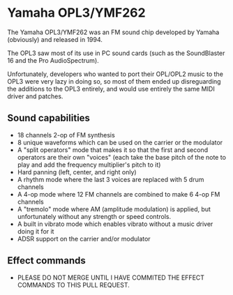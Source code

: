 # Yamaha OPL3/YMF262

The Yamaha OPL3/YMF262 was an FM sound chip developed by Yamaha (obviously) and released in 1994.

The OPL3 saw most of its use in PC sound cards (such as the SoundBlaster 16 and the Pro AudioSpectrum).

Unfortunately, developers who wanted to port their OPL/OPL2 music to the OPL3 were very lazy in doing so, so most of them ended up disreguarding the additions to the OPL3 entirely, and would use entirely the same MIDI driver and patches.

## Sound capabilities

 - 18 channels 2-op of FM synthesis
 - 8 unique waveforms which can be used on the carrier or the modulator
 - A "split operators" mode that makes it so that the first and second operators are their own "voices" (each take the base pitch of the note to play and add the frequency multiplier's pitch to it)
 - Hard panning (left, center, and right only)
 - A rhythm mode where the last 3 voices are replaced with 5 drum channels
 - A 4-op mode where 12 FM channels are combined to make 6 4-op FM channels
 - A "tremolo" mode where AM (amplitude modulation) is applied, but unfortunately without any strength or speed controls.
 - A built in vibrato mode which enables vibrato without a music driver doing it for it
 - ADSR support on the carrier and/or modulator

## Effect commands
 - PLEASE DO NOT MERGE UNTIL I HAVE COMMITED THE EFFECT COMMANDS TO THIS PULL REQUEST.
